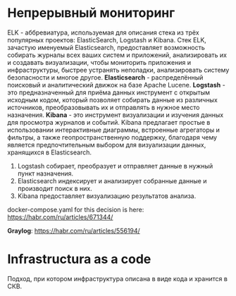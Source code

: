 # Непрерывный мониторинг

ELK - аббревиатура, используемая для описания стека из трёх популярных проектов: ElasticSearch, Logstash и Kibana.
Стек ELK, зачастую именуемый Elasticsearch, предоставляет возможность собирать журналы всех ваших систем и приложений, анализировать их и создавать визуализации, чтобы мониторить приложения и инфраструктуры, быстрее устранять неполадки, анализировать систему безопасности и многое другое.
**Elasticsearch** - распределённый поисковый и аналитический движок на базе Apache Lucene.
**Logstash** - это предназначенный для приёма данных инструмент с открытым исходным кодом, который позволяет собирать данные из различных источников, преобразовывать их и отправлять в нужное место назначения.
**Kibana** - это инструмент визуализации и изучения данных для просмотра журналов и событий. Kibana предлагает простые в использовании интерактивные диаграммы, встроенные агрегаторы и фильтры, а также геопространственную поддержку, благодаря чему является предпочтительным выбором для визуализации данных, хранящихся в Elasticsearch.

1. Logstash собирает, преобразует и отправляет данные в нужный пункт назначения.
2. Elasticsearch индексирует и анализирует собранные данные и производит поиск в них.
3. Kibana предоставляет визуализацию результатов анализа.

docker-compose.yaml for this decision is here:
https://habr.com/ru/articles/671344/

**Graylog**:
https://habr.com/ru/articles/556194/

# Infrastructura as a code

Подход, при котором инфраструктура описана в виде кода и хранится в СКВ.


